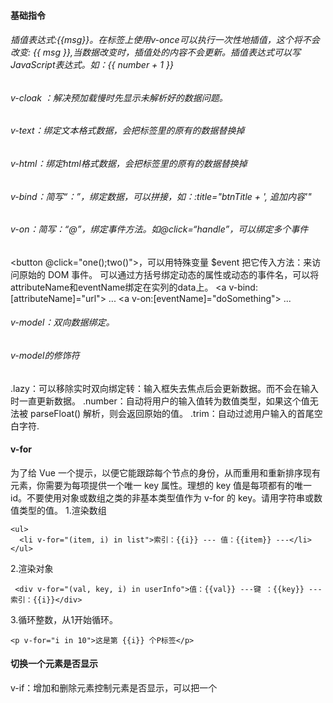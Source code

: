 #### 基础指令

###### 插值表达式:{{msg}}。在标签上使用v-once可以执行一次性地插值，<span v-once>这个将不会改变: {{ msg }}</span>,当数据改变时，插值处的内容不会更新。插值表达式可以写JavaScript表达式。如：{{ number + 1 }}

###### v-cloak ：解决预加载慢时先显示未解析好的数据问题。

###### v-text：绑定文本格式数据，会把标签里的原有的数据替换掉

###### v-html：绑定html格式数据，会把标签里的原有的数据替换掉

###### v-bind：简写“：”，绑定数据，可以拼接，如：:title="btnTitle + ', 追加内容'"

###### v-on：简写：“@”，绑定事件方法。如@click=“handle”，可以绑定多个事件

<button @click="one();two()"></button>，可以用特殊变量 $event 把它传入方法：来访问原始的 DOM 事件。
可以通过方括号绑定动态的属性或动态的事件名，可以将attributeName和eventName绑定在实列的data上。
<a v-bind:[attributeName]="url"> ... </a>
<a v-on:[eventName]="doSomething"> ... </a>

###### v-model：双向数据绑定。

###### v-model的修饰符

.lazy：可以移除实时双向绑定转：输入框失去焦点后会更新数据。而不会在输入时一直更新数据。
.number：自动将用户的输入值转为数值类型，如果这个值无法被 parseFloat() 解析，则会返回原始的值。
.trim：自动过滤用户输入的首尾空白字符.

#### v-for

为了给 Vue 一个提示，以便它能跟踪每个节点的身份，从而重用和重新排序现有元素，你需要为每项提供一个唯一 key 属性。理想的 key 值是每项都有的唯一 id。不要使用对象或数组之类的非基本类型值作为 v-for 的 key。请用字符串或数值类型的值。
1.渲染数组 
```vue
<ul>
  <li v-for="(item, i) in list">索引：{{i}} --- 值：{{item}} ---</li>
</ul>
```
2.渲染对象
```vue
 <div v-for="(val, key, i) in userInfo">值：{{val}} ---键 ：{{key}} --- 索引：{{i}}</div>
```
3.循环整数，从1开始循环。
```vue
<p v-for="i in 10">这是第 {{i}} 个P标签</p>
```
#### 切换一个元素是否显示 

v-if：增加和删除元素控制元素是否显示，可以把一个 <template> 元素当做不可见的包裹元素，并在上面使用 v-if。最终的渲染结果将不包含 <template> 元素。还有v-else和v-else-if配合使用。如果切换的组件是相同的元素，会复用他们，甚至不会清除用户已经输入的内容，添加key可以让vue不复用组件。
v-show：通过display：none控制元素是否显示，不支持 <template> 元素，也不支持 v-else。
不推荐同时使用 v-if 和 v-for。一起使用时，v-for 具有比 v-if 更高的优先级。

#### 事件修饰符

事件修饰符可以连写。如.prevent.once
.stop 阻止冒泡，点击元素后，不会再触发别的元素的冒泡事件。
.self 只当事件在该元素本身时触发事件，不会被冒泡到。
.prevent 阻止默认事件，比如连接的跳转，表单的提交。
.capture ：使用事件捕获模式
.once 事件只触发一次
.passive 会告诉浏览器你不想阻止事件的默认行为。尤其能够提升移动端的性能。

#### 键盘修饰符

使用键盘修饰符触发绑定的方法。
<input type="text" v-model="name" @keyup.f2="add">
官方定义了几个基本的，可以通过如下语句自定义键盘按键。
Vue.config.keyCodes.f2 = 113;
鼠标修饰符
    .left
    .right
    .middle

#### 使用class样式

1.数组写法

```vue
<h1 :class="['red', 'thin']">内容</h1>
```
2.在数组中使用三元表达式

```vue
<h1 :class="['red', 'thin', isactive?'active':'']">内容</h1>
```
 3.数组中嵌套对象，值的布尔类型决定属性是否有
 ```vue
<h1 :class="['red', 'thin', {'active': isactive}]">内容</h1>
 ```
 4.直接使用对象，对象也可以写到VM的data里，然后引用
```vue
<h1 :class="{red:true, italic:true, active:true, thin:true}">内容</h1>
```
5.当在一个自定义组件上使用 class 属性时，这些类将被添加到该组件的根元素上面。这个元素上已经存在的类不会被覆盖。

#### 使用内联样式Style

1.对象写法，对象也可以写到VM的data里，然后引用

```vue
<h1 :style="{color: 'red', 'font-size': '40px'}">内容</h1>
```
2.可以通过数组，引用多个 data 上的样式对象
```vue
<h1 :style="[h1StyleObj, h1StyleObj2]">内容</h1>
data: {
        h1StyleObj: { color: 'red', 'font-size': '40px', 'font-weight': '200' },
        h1StyleObj2: { fontStyle: 'italic' }
}
```
#### ref的使用

1.用 ref 绑定元素,用 this.$refs 来对dom元素操作

```vue
 <h1 ref="myh1">这是一个大大的H1</h1>
```
2.用 ref  绑定子组件 ，父组件可以使用 this.$refs.mycom可以获取子组件组件里的数据和方法
```vue
 <my-com ref="mycom"></my-com>
```

#### watch和computed

watch：可以监听某个属性，当属性变化时会触发函数，函数还可以选择接受两个参数，分时是属性变化前后的值

```javascript
watch: {
        '$route': function (newVal, oldVal) {
          if (newVal.path === '/login') {
            console.log('这是登录组件');
}}}
```
computed： 计算属性,需要有return语句，语句里的任何一个值变化时都会触发计算，可以直接在页面里调用，不需要在data里定义 fullName
```javascript
computed: { 
        fullName: function() {
          return this.firstName + ' - ' + this.lastName;
        }
      }
```
默认只有get，在需要时你也可以提供一个 setter，fullName被设置时，会触发相应的函数。
```javascript
computed: {
  fullName: {
    get: function () {
      return this.firstName + ' ' + this.lastName
    },
    set: function (newValue) {
      var names = newValue.split(' ')
      this.firstName = names[0]
      this.lastName = names[names.length - 1]
    }
  }
}
```
对比：
computed属性的结果会被缓存，多个地方使用时只会触发一次求值函数，只在相关响应式依赖发生改变时才会重新触发一次求值函数；如果不希望有缓存，可以用方法来替代。下面的计算属性不会再更新，因为 Date.now() 不是响应式依赖
```javascript
computed: {
  now: function () {
    return Date.now()
  }
}
```
watch一个对象，键是需要观察的表达式，值是对应回调函数。主要用来监听某些特定数据的变化，从而进行某些具体的业务逻辑操作；当需要在数据变化时执行异步或开销较大的操作时，这个方式是最有用的。
如果一个值依赖多个属性（多对一），用computed方便。如果一个值变化引起一系列值的变化（一对多），用watch方便。watch的回调里面会传入监听属性的新旧值，通过这两个值可以做一些特定的操作；

#### 数组与对象注意点

##### 数组

push() 、pop()、shift()、unshift()、splice() 、sort()、reverse()会改变原始数组数据。
filter()、concat() 和 slice() 。它们不会改变原始数组，而总是返回一个新数组。
Vue 不能检测以下数组的变动：
1.当你利用索引直接设置一个数组项时，例如：vm.items[indexOfItem] = newValue，可以使用vm.$set(vm.items, indexOfItem, newValue)或者splice()方法。
2.当你修改数组的长度时，例如：vm.items.length = newLen，可以使用vm.items.splice(newLength)

##### 对象

使用如下方法增加和删除对象属性，Vue.set(vm.userProfile, 'age', 27)
有时你可能需要为已有对象赋值多个新属性，比如使用 Object.assign() 或 _.extend()。在这种情况下，你应该用两个对象的属性创建一个新的对象。所以，如果你想添加新的响应式属性，不要像这样：

```javascript
Object.assign(vm.userProfile, {
  age: 27,
  favoriteColor: 'Vue Green'
})
```
你应该这样做：
```javascript
vm.userProfile = Object.assign({}, vm.userProfile, {
  age: 27,
  favoriteColor: 'Vue Green'
})

```



